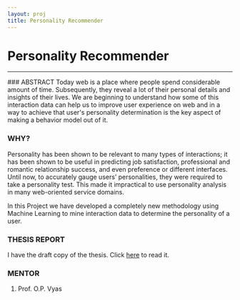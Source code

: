 ```yaml
---
layout: proj
title: Personality Recommender
---
```

# Personality Recommender

<hr>
### ABSTRACT
Today web is a place where people spend considerable amount of time. Subsequently, they reveal a lot of their personal details and insights of their lives. We are beginning to understand how some of this interaction data can help us to improve user experience on web and in a way to achieve that user's personality determination is the key aspect of making a behavior model out of it.

### WHY?
Personality has been shown to be relevant to many types of interactions; it has been shown to be useful in predicting job satisfaction, professional and romantic relationship success, and even preference or different interfaces. Until now, to accurately gauge users’ personalities, they were required to take a personality test. This made it impractical to use personality analysis in many web-oriented service domains.

In this Project we have developed a completely new methodology using Machine Learning to mine interaction data to determine the personality of a user.


### THESIS REPORT

I have the draft copy of the thesis. Click <a href="{{ site.url }}/assets/pdf/personality.pdf" target="_blank">here</a> to read it.

### MENTOR
1. Prof. O.P. Vyas